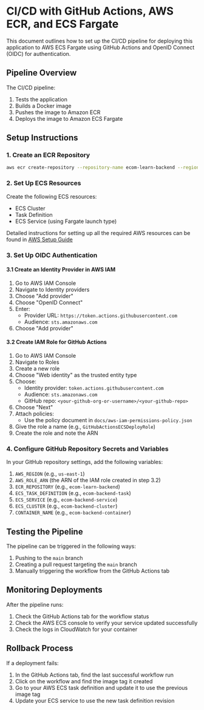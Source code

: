 # CI/CD with GitHub Actions, AWS ECR, and ECS Fargate

This document outlines how to set up the CI/CD pipeline for deploying this application to AWS ECS Fargate using GitHub Actions and OpenID Connect (OIDC) for authentication.

## Pipeline Overview

The CI/CD pipeline:

1. Tests the application
2. Builds a Docker image
3. Pushes the image to Amazon ECR
4. Deploys the image to Amazon ECS Fargate

## Setup Instructions

### 1. Create an ECR Repository

```bash
aws ecr create-repository --repository-name ecom-learn-backend --region <your-region>
```

### 2. Set Up ECS Resources

Create the following ECS resources:

- ECS Cluster
- Task Definition
- ECS Service (using Fargate launch type)

Detailed instructions for setting up all the required AWS resources can be found in [AWS Setup Guide](./AWS_SETUP.md)

### 3. Set Up OIDC Authentication

#### 3.1 Create an Identity Provider in AWS IAM

1. Go to AWS IAM Console
2. Navigate to Identity providers
3. Choose "Add provider"
4. Choose "OpenID Connect"
5. Enter:
   - Provider URL: `https://token.actions.githubusercontent.com`
   - Audience: `sts.amazonaws.com`
6. Choose "Add provider"

#### 3.2 Create IAM Role for GitHub Actions

1. Go to AWS IAM Console
2. Navigate to Roles
3. Create a new role
4. Choose "Web identity" as the trusted entity type
5. Choose:
   - Identity provider: `token.actions.githubusercontent.com`
   - Audience: `sts.amazonaws.com`
   - GitHub repo: `<your-github-org-or-username>/<your-github-repo>`
6. Choose "Next"
7. Attach policies:
   - Use the policy document in `docs/aws-iam-permissions-policy.json`
8. Give the role a name (e.g., `GitHubActionsECSDeployRole`)
9. Create the role and note the ARN

### 4. Configure GitHub Repository Secrets and Variables

In your GitHub repository settings, add the following variables:

1. `AWS_REGION` (e.g., `us-east-1`)
2. `AWS_ROLE_ARN` (the ARN of the IAM role created in step 3.2)
3. `ECR_REPOSITORY` (e.g., `ecom-learn-backend`)
4. `ECS_TASK_DEFINITION` (e.g., `ecom-backend-task`)
5. `ECS_SERVICE` (e.g., `ecom-backend-service`)
6. `ECS_CLUSTER` (e.g., `ecom-backend-cluster`)
7. `CONTAINER_NAME` (e.g., `ecom-backend-container`)

## Testing the Pipeline

The pipeline can be triggered in the following ways:

1. Pushing to the `main` branch
2. Creating a pull request targeting the `main` branch
3. Manually triggering the workflow from the GitHub Actions tab

## Monitoring Deployments

After the pipeline runs:

1. Check the GitHub Actions tab for the workflow status
2. Check the AWS ECS console to verify your service updated successfully
3. Check the logs in CloudWatch for your container

## Rollback Process

If a deployment fails:

1. In the GitHub Actions tab, find the last successful workflow run
2. Click on the workflow and find the image tag it created
3. Go to your AWS ECS task definition and update it to use the previous image tag
4. Update your ECS service to use the new task definition revision
